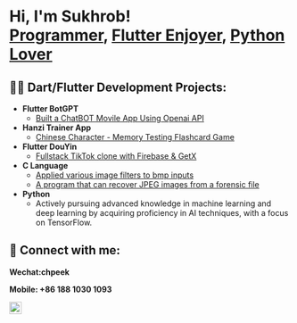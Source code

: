 <h1>Hi, I'm Sukhrob! <br/><a href="https://github.com/luckincoder">Programmer</a>, <a href="https://www.linkedin.com/in/www.linkedin.com/in/sukhrob-sabirdinov/">Flutter Enjoyer</a>, <a href="https://github.com/luckincoder">Python Lover</a></h1>

<h2>👨‍💻 Dart/Flutter Development Projects:</h2>

- <b>Flutter BotGPT</b>
  - [Built a ChatBOT Movile App Using Openai API](https://github.com/luckincoder/)
- <b>Hanzi Trainer App</b>
  - [Chinese Character - Memory Testing Flashcard Game](https://github.com/luckincoder/)
- <b>Flutter DouYin</b>
  - [Fullstack TikTok clone with Firebase & GetX](https://github.com/luckincoder/)
- <b>C Language</b>
  - [Applied various image filters to bmp inputs](https://github.com/luckincoder/EncrypterPOC)
  - [A program that can recover JPEG images from a forensic file](https://github.com/luckincoder/DecrypterPOC)
- <b>Python</b>
  - Actively pursuing advanced knowledge in machine learning and deep learning by acquiring proficiency in AI techniques, with a focus on TensorFlow.

<h2> 🤳 Connect with me:</h2>

<b>Wechat:chpeek</b>

<b>Mobile: +86 188 1030 1093</b>

[<img align="left" alt="SukhrobSabirddinov | LinkedIn" width="22px" src="https://cdn.jsdelivr.net/npm/simple-icons@v3/icons/linkedin.svg" />][linkedin]

[linkedin]: www.linkedin.com/in/sukhrob-sabirdinov

<!--
**joshmadakor1/joshmadakor1** is a ✨ _special_ ✨ repository because its `README.md` (this file) appears on your GitHub profile.

Here are some ideas to get you started:

- 🔭 I’m currently working on ...
- 🌱 I’m currently learning ...
- 👯 I’m looking to collaborate on ...
- 🤔 I’m looking for help with ...
- 💬 Ask me about ...
- 📫 How to reach me: ...
- 😄 Pronouns: ...
- ⚡ Fun fact: ...
-->

